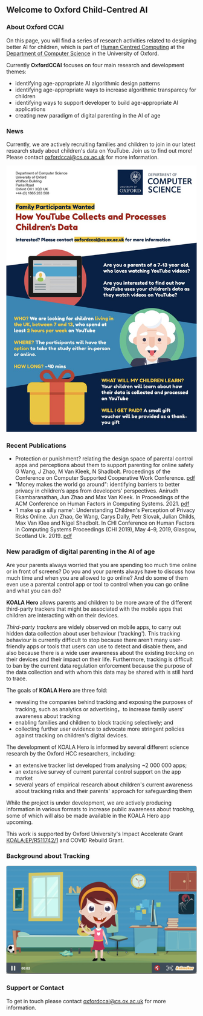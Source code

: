 ## Welcome to Oxford Child-Centred AI

### About Oxford CCAI

On this page, you will find a series of research activities related to designing better AI for children, which is part of [Human Centred Computing](http://hcc.cs.ox.ac.uk) at the [Department of Computer Science](http://www.cs.ox.ac.uk) in the University of Oxford.


Currently **OxfordCCAI** focuses on four main research and development themes:
- identifying age-appropriate AI algorithmic design patterns
- identifying age-appropriate ways to increase algorithmic transparecy for children
- identifying ways to support developer to build age-appropriate AI applications
- creating new paradigm of digital parenting in the AI of age

### News

Currently, we are actively recruiting families and children to join in our latest research study about children's data on YouTube. Join us to find out more! Please contact oxfordccai@cs.ox.ac.uk for more information.

![Join us](oxccai-study-2021.jpeg)


### Recent Publications
- Protection or punishment? relating the design space of parental control apps and perceptions about them to support parenting for online safety
G Wang, J Zhao, M Van Kleek, N Shadbolt. Proceedings of the Conference on Computer Supported Cooperative Work Conference. [pdf](https://dl.acm.org/doi/pdf/10.1145/3476084)
- "Money makes the world go around": identifying barriers to better privacy in children’s apps from developers’ perspectives. Anirudh Ekambaranathan‚ Jun Zhao and Max Van Kleek. In Proceedings of the ACM Conference on Human Factors in Computing Systems. 2021. [pdf](https://ora.ox.ac.uk/objects/uuid:d124ee3e-f049-4d19-8b20-8ac33985635d/download_file?safe_filename=EkambaranathanetalAAM2021.pdf)
- ‘I make up a silly name': Understanding Children's Perception of Privacy Risks Online. Jun Zhao‚ Ge Wang‚ Carys Dally‚ Petr Slovak‚ Julian Childs‚ Max Van Klee and Nigel Shadbolt. In CHI Conference on Human Factors in Computing Systems Proceedings (CHI 2019)‚ May 4–9‚ 2019‚ Glasgow‚ Scotland Uk. 2019. [pdf](https://ora.ox.ac.uk/objects/uuid:9a4b026c-2ca0-4ebf-a869-0b3d03a7efe3/download_file?file_format=pdf&safe_filename=CHI_Kids_Camera_Ready_New_Template_Updated_Dec.pdf&type_of_work=Conference+item)


### New paradigm of digital parenting in the AI of age

Are your parents always worried that you are spending too much time online or in front of screens? Do you and your parents always have to discuss how much time and when you are allowed to go online? And do some of them even use a parental control app or tool to control when you can go online and what you can do?


**KOALA Hero** allows parents and children to be more aware of the different third-party trackers that might be associated with the mobile apps that children are interacting with on their devices.

_Third-party trackers_ are widely observed on mobile apps, to carry out hidden data collection about user behaviour ('tracking'). This tracking behaviour is currently difficult to stop because there aren't many user-friendly apps or tools that users can use to detect and disable them, and also because there is a wide user awareness about the existing _tracking_ on their devices and their impact on their life. Furthermore, tracking is difficult to ban by the current data regulation enforcement because the purpose of the data collection and with whom this data may be shared with is still hard to trace.

The goals of **KOALA Hero** are three fold:
- revealing the companies behind tracking and exposing the purposes of tracking, such as analytics or advertising，to increase family users' awareness about tracking
- enabling families and children to block tracking selectively; and
- collecting further user evidence to advocate more stringent policies against tracking on children's digital devices.

The development of KOALA Hero is informed by several different science research by the Oxford HCC researchers, including:
- an extensive tracker list developed from analysing ~2 000 000 apps;
- an extensive survey of current parental control support on the app market
- several years of empirical research about children's current awareness about tracking risks and their parents' approach for safeguarding them


While the project is under development, we are actively producing information in various formats to increase public awareness about _tracking_, some of which will also be made available in the KOALA Hero app upcoming.

This work is supported by Oxford University's Impact Accelerate Grant [KOALA;EP/R511742/1](https://koala.web.ox.ac.uk) and COVID Rebuild Grant.

### Background about Tracking

[![Children and Data Privacy](img/koala-hero-if-festival.png)](img/IF2019_koala.mp4)



### Support or Contact

To get in touch please contact oxfordccai@cs.ox.ac.uk for more information.
